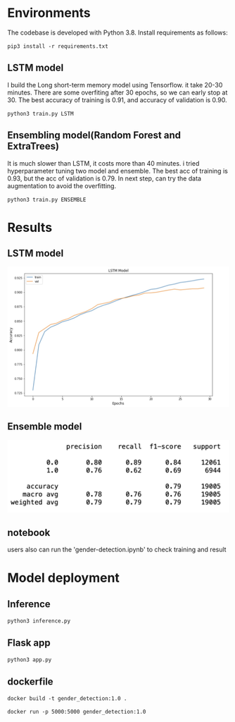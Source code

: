 # Environments
The codebase is developed with Python 3.8. Install requirements as follows:
```
pip3 install -r requirements.txt
```

## LSTM model
I build the Long short-term memory model using Tensorflow. it take 20-30 minutes. There are some overfiting after 30 epochs, so we can early stop at 30. The best accuracy of training is 0.91, and accuracy of validation is 0.90.
```
python3 train.py LSTM 
```

## Ensembling model(Random Forest and ExtraTrees)
It is much slower than LSTM, it costs more than 40 minutes. i tried hyperparameter tuning two model and ensemble. The best acc of training is 0.93, but the acc of validation is 0.79. In next step, can try the data augmentation to avoid the overfitting.
```
python3 train.py ENSEMBLE
```

# Results
## LSTM model
![LSTM](LSTM.jpg)

## Ensemble model
![ENSEMBLE](ENSEMBLE2.jpg)

## notebook
users also can run the 'gender-detection.ipynb' to check training and result 

# Model deployment
## Inference
```
python3 inference.py
```

## Flask app
```
python3 app.py
```

## dockerfile
```
docker build -t gender_detection:1.0 .
```

```
docker run -p 5000:5000 gender_detection:1.0
```



